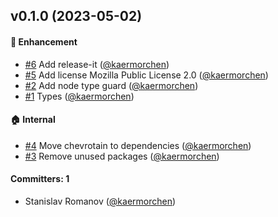 ## v0.1.0 (2023-05-02)

#### :rocket: Enhancement
* [#6](https://github.com/kaermorchen/twig-parser/pull/6) Add release-it ([@kaermorchen](https://github.com/kaermorchen))
* [#5](https://github.com/kaermorchen/twig-parser/pull/5) Add license Mozilla Public License 2.0 ([@kaermorchen](https://github.com/kaermorchen))
* [#2](https://github.com/kaermorchen/twig-parser/pull/2) Add node type guard ([@kaermorchen](https://github.com/kaermorchen))
* [#1](https://github.com/kaermorchen/twig-parser/pull/1) Types ([@kaermorchen](https://github.com/kaermorchen))

#### :house: Internal
* [#4](https://github.com/kaermorchen/twig-parser/pull/4) Move chevrotain to dependencies ([@kaermorchen](https://github.com/kaermorchen))
* [#3](https://github.com/kaermorchen/twig-parser/pull/3) Remove unused packages ([@kaermorchen](https://github.com/kaermorchen))

#### Committers: 1
- Stanislav Romanov ([@kaermorchen](https://github.com/kaermorchen))
